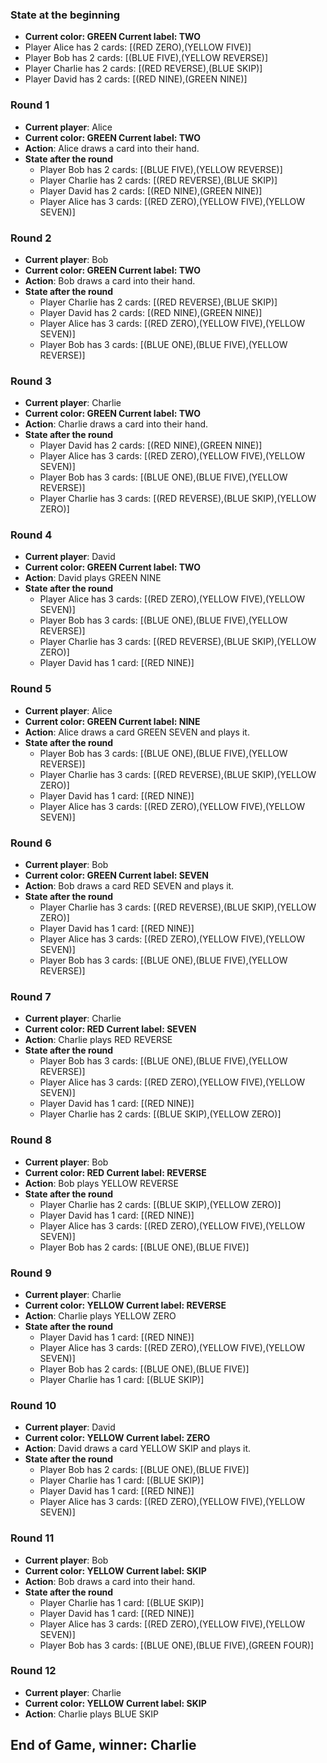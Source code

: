 ### State at the beginning
- **Current color: GREEN Current label: TWO**
- Player Alice has 2 cards: [(RED ZERO),(YELLOW FIVE)]
- Player Bob has 2 cards: [(BLUE FIVE),(YELLOW REVERSE)]
- Player Charlie has 2 cards: [(RED REVERSE),(BLUE SKIP)]
- Player David has 2 cards: [(RED NINE),(GREEN NINE)]
### Round 1
- **Current player**: Alice
- **Current color: GREEN Current label: TWO**
- **Action**: Alice draws a card into their hand.
- **State after the round**
	- Player Bob has 2 cards: [(BLUE FIVE),(YELLOW REVERSE)]
	- Player Charlie has 2 cards: [(RED REVERSE),(BLUE SKIP)]
	- Player David has 2 cards: [(RED NINE),(GREEN NINE)]
	- Player Alice has 3 cards: [(RED ZERO),(YELLOW FIVE),(YELLOW SEVEN)]

### Round 2
- **Current player**: Bob
- **Current color: GREEN Current label: TWO**
- **Action**: Bob draws a card into their hand.
- **State after the round**
	- Player Charlie has 2 cards: [(RED REVERSE),(BLUE SKIP)]
	- Player David has 2 cards: [(RED NINE),(GREEN NINE)]
	- Player Alice has 3 cards: [(RED ZERO),(YELLOW FIVE),(YELLOW SEVEN)]
	- Player Bob has 3 cards: [(BLUE ONE),(BLUE FIVE),(YELLOW REVERSE)]

### Round 3
- **Current player**: Charlie
- **Current color: GREEN Current label: TWO**
- **Action**: Charlie draws a card into their hand.
- **State after the round**
	- Player David has 2 cards: [(RED NINE),(GREEN NINE)]
	- Player Alice has 3 cards: [(RED ZERO),(YELLOW FIVE),(YELLOW SEVEN)]
	- Player Bob has 3 cards: [(BLUE ONE),(BLUE FIVE),(YELLOW REVERSE)]
	- Player Charlie has 3 cards: [(RED REVERSE),(BLUE SKIP),(YELLOW ZERO)]

### Round 4
- **Current player**: David
- **Current color: GREEN Current label: TWO**
- **Action**: David plays GREEN NINE
- **State after the round**
	- Player Alice has 3 cards: [(RED ZERO),(YELLOW FIVE),(YELLOW SEVEN)]
	- Player Bob has 3 cards: [(BLUE ONE),(BLUE FIVE),(YELLOW REVERSE)]
	- Player Charlie has 3 cards: [(RED REVERSE),(BLUE SKIP),(YELLOW ZERO)]
	- Player David has 1 card: [(RED NINE)]

### Round 5
- **Current player**: Alice
- **Current color: GREEN Current label: NINE**
- **Action**: Alice draws a card GREEN SEVEN and plays it.
- **State after the round**
	- Player Bob has 3 cards: [(BLUE ONE),(BLUE FIVE),(YELLOW REVERSE)]
	- Player Charlie has 3 cards: [(RED REVERSE),(BLUE SKIP),(YELLOW ZERO)]
	- Player David has 1 card: [(RED NINE)]
	- Player Alice has 3 cards: [(RED ZERO),(YELLOW FIVE),(YELLOW SEVEN)]

### Round 6
- **Current player**: Bob
- **Current color: GREEN Current label: SEVEN**
- **Action**: Bob draws a card RED SEVEN and plays it.
- **State after the round**
	- Player Charlie has 3 cards: [(RED REVERSE),(BLUE SKIP),(YELLOW ZERO)]
	- Player David has 1 card: [(RED NINE)]
	- Player Alice has 3 cards: [(RED ZERO),(YELLOW FIVE),(YELLOW SEVEN)]
	- Player Bob has 3 cards: [(BLUE ONE),(BLUE FIVE),(YELLOW REVERSE)]

### Round 7
- **Current player**: Charlie
- **Current color: RED Current label: SEVEN**
- **Action**: Charlie plays RED REVERSE
- **State after the round**
	- Player Bob has 3 cards: [(BLUE ONE),(BLUE FIVE),(YELLOW REVERSE)]
	- Player Alice has 3 cards: [(RED ZERO),(YELLOW FIVE),(YELLOW SEVEN)]
	- Player David has 1 card: [(RED NINE)]
	- Player Charlie has 2 cards: [(BLUE SKIP),(YELLOW ZERO)]

### Round 8
- **Current player**: Bob
- **Current color: RED Current label: REVERSE**
- **Action**: Bob plays YELLOW REVERSE
- **State after the round**
	- Player Charlie has 2 cards: [(BLUE SKIP),(YELLOW ZERO)]
	- Player David has 1 card: [(RED NINE)]
	- Player Alice has 3 cards: [(RED ZERO),(YELLOW FIVE),(YELLOW SEVEN)]
	- Player Bob has 2 cards: [(BLUE ONE),(BLUE FIVE)]

### Round 9
- **Current player**: Charlie
- **Current color: YELLOW Current label: REVERSE**
- **Action**: Charlie plays YELLOW ZERO
- **State after the round**
	- Player David has 1 card: [(RED NINE)]
	- Player Alice has 3 cards: [(RED ZERO),(YELLOW FIVE),(YELLOW SEVEN)]
	- Player Bob has 2 cards: [(BLUE ONE),(BLUE FIVE)]
	- Player Charlie has 1 card: [(BLUE SKIP)]

### Round 10
- **Current player**: David
- **Current color: YELLOW Current label: ZERO**
- **Action**: David draws a card YELLOW SKIP and plays it.
- **State after the round**
	- Player Bob has 2 cards: [(BLUE ONE),(BLUE FIVE)]
	- Player Charlie has 1 card: [(BLUE SKIP)]
	- Player David has 1 card: [(RED NINE)]
	- Player Alice has 3 cards: [(RED ZERO),(YELLOW FIVE),(YELLOW SEVEN)]

### Round 11
- **Current player**: Bob
- **Current color: YELLOW Current label: SKIP**
- **Action**: Bob draws a card into their hand.
- **State after the round**
	- Player Charlie has 1 card: [(BLUE SKIP)]
	- Player David has 1 card: [(RED NINE)]
	- Player Alice has 3 cards: [(RED ZERO),(YELLOW FIVE),(YELLOW SEVEN)]
	- Player Bob has 3 cards: [(BLUE ONE),(BLUE FIVE),(GREEN FOUR)]

### Round 12
- **Current player**: Charlie
- **Current color: YELLOW Current label: SKIP**
- **Action**: Charlie plays BLUE SKIP
## End of Game, winner: Charlie